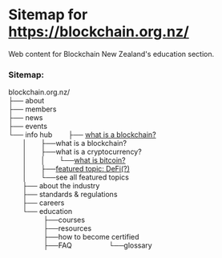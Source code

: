 # Sitemap for https://blockchain.org.nz/
Web content for Blockchain New Zealand's education section.

### Sitemap:
blockchain.org.nz/\
├── about\
├── members\
├── news\
├── events\
└── info hub
  ├── [what is a blockchain?](articles/what_is_a_blockchain.md)\
  │  ├──what is a blockchain?\
  │  ├──what is a cryptocurrency?\
  │  │  └──[what is bitcoin?](articles/bitcoin.md)  
  │  ├──[featured topic: DeFi(?)](articles/defi.md)\
  │  └──see all featured topics\
  ├── about the industry\
  ├── standards & regulations\
  ├── careers\
  └── education\
     ├──courses\
     ├──resources\
     ├──how to become certified\
     ├──FAQ 
     └──glossary

